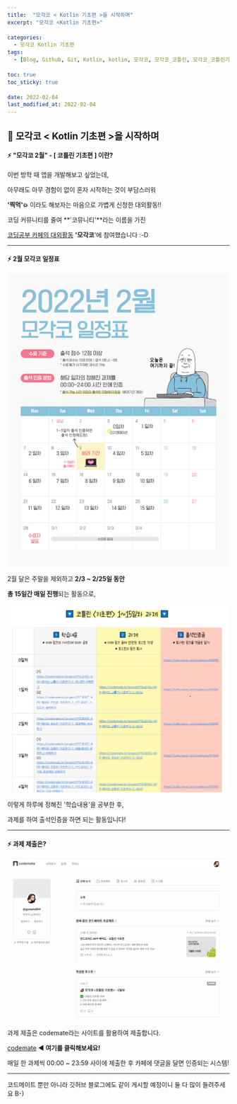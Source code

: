 ```yaml
---
title:  "모각코 < Kotlin 기초편 >을 시작하며"
excerpt: "모각코 <Kotlin 기초편>"

categories:
  - 모각코 Kotlin 기초편
tags:
  - [Blog, Github, Git, Kotlin, kotlin, 모각코, 모각코_코틀린, 모각코_코틀린기초편, 코뮤니티, 대외활동]

toc: true
toc_sticky: true

date: 2022-02-04
last_modified_at: 2022-02-04
---
```


## 🌈 모각코 < Kotlin 기초편 >을 시작하며

#### ⚡ "모각코 2월" - [ 코틀린 기초편 ] 이란?

이번 방학 때 앱을 개발해보고 싶었는데, 

아무래도 아무 경험이 없이 혼자 시작하는 것이 부담스러워 

**'찍먹'💥** 이라도 해보자는 마음으로 가볍게 신청한 대외활동!!

코딩 커뮤니티를 줄여 **'코뮤니티'**라는 이름을 가진 

<u>코딩공부 카페의 대외활동</u> **'모각코**'에 참여했습니다 :-D



------



#### ⚡ 2월 모각코 일정표

![모각코 일정 달력 최종](https://github.com/2hyunjinn/2hyunjinn.github.io/blob/master/images/2022-02-04-mogakco_0-posting/%EB%AA%A8%EA%B0%81%EC%BD%94%20%EC%9D%BC%EC%A0%95%20%EB%8B%AC%EB%A0%A5%20%EC%B5%9C%EC%A2%85.png?raw=true)

2월 달은 주말을 제외하고 **2/3 ~ 2/25일 동안** 

**총 15일간 매일 진행**되는 활동으로,



![모각코 과제](https://github.com/2hyunjinn/2hyunjinn.github.io/blob/master/images/2022-02-04-mogakco_0-posting/%EB%AA%A8%EA%B0%81%EC%BD%94%20%EA%B3%BC%EC%A0%9C.png?raw=true)



이렇게 하루에 정해진 '학습내용'을 공부한 후, 

과제를 하여 출석인증을 하면 되는 활동입니다!



----



#### ⚡ 과제 제출은?

![과제제출은](https://github.com/2hyunjinn/2hyunjinn.github.io/blob/master/images/2022-02-04-mogakco_0-posting/%EA%B3%BC%EC%A0%9C%EC%A0%9C%EC%B6%9C%EC%9D%80.png?raw=true)



과제 제출은 codemate라는 사이트를 활용하여 제출합니다.

[codemate](https://codemate.kr/@guswlsdl04) **◀ 여기를 클릭해보세요!**

매일 한 과제씩 00:00 ~ 23:59 사이에 제출한 후 카페에 댓글을 달면 인증되는 시스템!



-----



코드메이트 뿐만 아니라 깃허브 블로그에도 같이 게시할 예정이니 둘 다 많이 들려주세요 B-)
